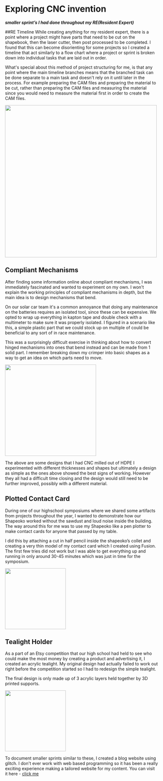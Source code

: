 # Exploring CNC invention 
***smaller sprint’s I had done throughout my RE(Resident Expert)***

##RE Timeline 
While creating anything for my resident expert, there is a point where a project might have parts that need to be cut on the shapebook, then the laser cutter, then post processed to be completed. I found that this can become disorienting for some projects so I created a timeline that act similarly to a flow chart where a project or sprint is broken down into individual tasks that are laid out in order.

What's special about this method of project structuring for me, is that any point where the main timeline branches means that the branched task can be done separate to a main task and doesn't rely on it until later in the process. For example preparing the CAM files and preparing the material to be cut, rather than preparing the CAM files and measuring the material since you would need to measure the material first in order to create the CAM files. 

<img src="https://github.com/user-attachments/assets/ebc7ea2d-7c16-46b2-ba1a-43a8ad2e4ec9" width="500">

## Compliant Mechanisms
After finding some information online about compliant mechanisms, I was immediately fascinated and wanted to experiment on my own. I won't explain the working principles of compliant mechanisms in depth, but the main idea is to design mechanisms that bend. 

On our solar car team it's a common annoyance that doing any maintenance on the batteries requires an isolated tool, since these can be expensive. We opted to wrap up everything in kapton tape and double check with a multimeter to make sure it was properly isolated. I figured in a scenario like this, a simple plastic part that we could stock up on multiple of could be beneficial to any sort of in race maintenance. 

This was a surprisingly difficult exercise in thinking about how to convert hinged mechanisms into ones that bend instead and can be made from 1 solid part. I remember breaking down my crimper into basic shapes as a way to get an idea on which parts need to move. 

<img src="https://github.com/user-attachments/assets/06b721c6-ab27-4542-bcaf-1b66686c78cc" width="300">

The above are some designs that I had CNC milled out of HDPE I experimented with different thicknesses and shapes but ultimately a design as simple as the ones above showed the best signs of working. However they all had a difficult time closing and the design would still need to be further improved, possibly with a different material. 

## Plotted Contact Card

During one of our highschool symposiums where we shared some artifacts from projects throughout the year, I wanted to demonstrate how our Shapeoko worked without the sawdust and loud noise inside the building. The way around this for me was to use my Shapeoko like a pen plotter to make contact cards for anyone that passed by my table. 

I did this by attaching a cut in half pencil inside the shapeoko’s collet and creating a very thin model of my contact card which I created using Fusion. The first few tries did not work but I was able to get everything up and running in only around 30-45 minutes which was just in time for the symposium.

<img src="https://github.com/user-attachments/assets/3dcb248f-ff65-483d-87d3-90eeb0f3f5f4" width="200">

## Tealight Holder
As a part of an Etsy competition that our high school had held to see who could make the most money by creating a product and advertising it, I created an acrylic tealight. My original design had actually failed to work out right before the competition started so I had to redesign the simple tealight. 

The final design is only made up of 3 acrylic layers held together by 3D printed supports. 

<img src="https://github.com/user-attachments/assets/dcc2d0b2-b0e4-4476-a77d-1896da1cd6ef" width="200">

To document smaller sprints similar to these, I created a blog website using glitch. I don't ever work with web based programming so it has been a really exciting experience making a tailored website for my content. You can visit it here - [click me](https://utopian-guttural-skull.glitch.me/)
